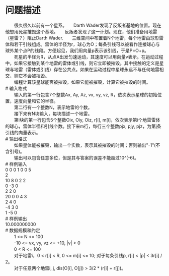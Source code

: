 <div id="pcont1" style="margin-top:20px; display:block;">

# 问题描述

<div class="pdcont">　　很久很久以前有一个星系。　　Darth Wader发现了反叛者基地的位置。现在他想用死星摧毁这个基地。　　反叛者发现了这一计划。现在，他们准备用地雷（星雷？）阻止Darth Wader.　　三维空间中布置着N个地雷，每个地雷由球形雷体和若干引线组成。雷体的半径为r，球心为O；每条引线可以被看作连接球心与球外某个点P的线段。方便起见，我们用向量p表示该引线，于是P=O+p。<br/>
　　死星的半径为R，从点A出发匀速运动，其速度可以用向量v表示。在运动过程中，如果它接触到某个地雷的雷体或引线，则它立即被摧毁。其中接触的定义是星球与地雷（雷体或引线）存在公共点。如果在运动过程中星球永远不与任何地雷相交，则它不会被摧毁。<br/>
　　编程计算该星球能否被摧毁。如果它能被摧毁，计算它被摧毁的时间。</div>
# 输入格式

<div class="pdcont">　　输入的第一行包含7个整数Ax, Ay, Az, vx, vy, vz, R，依次表示星球的初始位置，速度向量和它的半径。<br/>
　　第二行有一个整数N，表示地雷的个数。<br/>
　　接下来有N块输入，每块描述一个地雷。<br/>
　　第i块的第一行包含5个整数Oix, Oiy, Oiz, r[i], m[i]，依次表示第i个地雷雷体的球心，雷体半径和引线个数。接下来m行，每行三个整数pjx, pjy, pjz，为第j条引线的向量表示。</div>
# 输出格式

<div class="pdcont">　　如果星体能被摧毁，输出一个实数，表示其被摧毁的时间；否则输出&#34;-1&#34;(不含引号)。<br/>
　　输出可以包含任意多位，但是其与答案的误差不能超过10^(-6)。</div>
# 样例输入

<div class="pddata">0 0 0 1 0 0 5<br/>
2<br/>
10 8 0 2 2<br/>
0 -3 0<br/>
2 2 0<br/>
20 0 0 4 3<br/>
2 4 0<br/>
-4 3 0<br/>
1 -5 0</div>
# 样例输出

<div class="pddata">10.000000000</div>
# 数据规模和约定

<div class="pdcont">　　1 &lt;= N &lt;= 100<br/>
　　-10 &lt;= vx, vy, vz &lt;= +10, |v| &gt; 0<br/>
　　0 &lt; R &lt;= 100<br/>
　　对于地雷i，0 &lt; r[i] &lt; R, 0 &lt;= m[i] &lt;= 10; 对于每条引线p, r[i] &lt; |p| &lt; 3r[i] / 2。<br/>
　　对于任意两个地雷i, j, dis(O[i], O[j]) &gt; 3/2 * (r[i] + r[j])。</div>

</div>